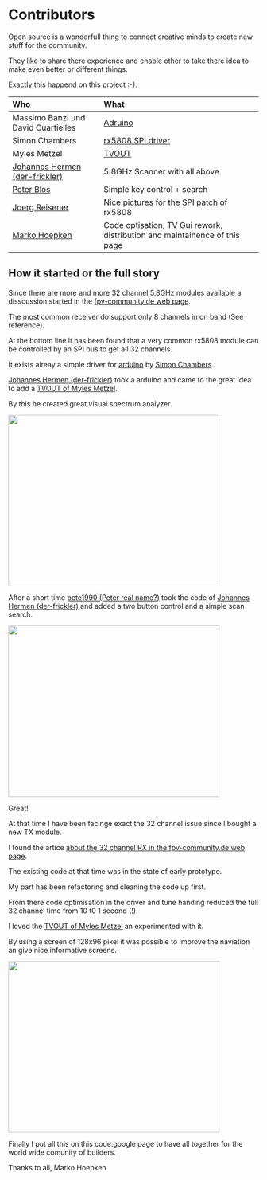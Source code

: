 # Contributors #

Open source is a wonderfull thing to connect creative minds to create new stuff for the community.

They like to share there experience and enable other to take there idea to make even better or different things.

Exactly this happend on this project :-).

|     **Who**                                                             |        **What**                                                              |
|:------------------------------------------------------------------------|:-----------------------------------------------------------------------------|
| Massimo Banzi und David Cuartielles                                   | [Adruino](http://www.arduino.cc/)                                           |
| Simon Chambers                                                        | [rx5808 SPI driver](https://github.com/simonchambers/fs-5.8g-vrx)           |
| Myles Metzel                                                          | [TVOUT](http://code.google.com/p/arduino-tvout/)                            |
| [Johannes Hermen (der-frickler)](http://der-frickler.net/)             | 5.8GHz Scanner with all above                                              |
| [Peter Blos](http://fpv-community.de/member.php?13465-pete1990)         | Simple key control + search                                                |
| [Joerg Reisener](http://fpv-community.de/member.php?384-jreise)           | Nice pictures for the SPI patch of rx5808                                  |
| [Marko Hoepken](http://fpv-community.de/member.php?14211-markohoepken) | Code optisation, TV Gui rework, distribution and maintainence of this page |

## How it started or the full story ##

Since there are more and more 32 channel 5.8GHz modules available a disscussion started in the [fpv-community.de web page](http://fpv-community.de/showthread.php?48932-32-Kanal-Videoempf%E4nger).

The most common receiver do support only 8 channels in on band (See reference).

At the bottom line it has been found that a very common rx5808 module can be controlled by an SPI bus to get all 32 channels.

It exists alreay a simple driver for [arduino](http://www.arduino.cc/) by [Simon Chambers](https://github.com/simonchambers/fs-5.8g-vrx).

[Johannes Hermen (der-frickler)](http://der-frickler.net/) took a arduino and came to the great idea to add a [TVOUT of Myles Metzel](http://code.google.com/p/arduino-tvout/).

By this he created great visual spectrum analyzer.

<a href='http://www.youtube.com/watch?feature=player_embedded&v=sQRryOsAFMg' target='_blank'><img src='http://img.youtube.com/vi/sQRryOsAFMg/0.jpg' width='425' height=344 /></a>


After a short time [pete1990 (Peter real name?)](http://fpv-community.de/member.php?13465-pete1990) took the code of [Johannes Hermen (der-frickler)](http://der-frickler.net/) and added a two button control and a simple scan search.

<a href='http://www.youtube.com/watch?feature=player_embedded&v=CqwSNj1wZtI' target='_blank'><img src='http://img.youtube.com/vi/CqwSNj1wZtI/0.jpg' width='425' height=344 /></a>


Great!

At that time I have been facinge exact the 32 channel issue since I bought a new TX module.

I found the artice [about the 32 channel RX in the fpv-community.de web page](http://fpv-community.de/showthread.php?48932-32-Kanal-Videoempf%E4nger).

The existing code at that time was in the state of early prototype.

My part has been refactoring and cleaning the code up first.

From there code optimisation in the driver and tune handing reduced the
full 32 channel time from 10 t0 1 second (!).

I loved the [TVOUT of Myles Metzel](http://code.google.com/p/arduino-tvout/) an experimented with it.

By using a screen of 128x96 pixel it was possible to improve the naviation an give nice informative screens.



<a href='http://www.youtube.com/watch?feature=player_embedded&v=fjriVj_pkpU' target='_blank'><img src='http://img.youtube.com/vi/fjriVj_pkpU/0.jpg' width='425' height=344 /></a>

Finally I put all this on this code.google page to have all together for the world wide comunity of builders.

Thanks to all, Marko Hoepken